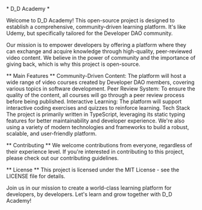 \* D_D Academy \*

Welcome to D_D Academy! This open-source project is designed to establish a comprehensive, community-driven learning platform. It's like Udemy, but specifically tailored for the Developer DAO community.

Our mission is to empower developers by offering a platform where they can exchange and acquire knowledge through high-quality, peer-reviewed video content. We believe in the power of community and the importance of giving back, which is why this project is open-source.

\*\* Main Features \*\*
Community-Driven Content: The platform will host a wide range of video courses created by Developer DAO members, covering various topics in software development.
Peer Review System: To ensure the quality of the content, all courses will go through a peer review process before being published.
Interactive Learning: The platform will support interactive coding exercises and quizzes to reinforce learning.
Tech Stack
The project is primarily written in TypeScript, leveraging its static typing features for better maintainability and developer experience. We're also using a variety of modern technologies and frameworks to build a robust, scalable, and user-friendly platform.

\*\* Contributing \*\*
We welcome contributions from everyone, regardless of their experience level. If you're interested in contributing to this project, please check out our contributing guidelines.

\*\* License \*\*
This project is licensed under the MIT License - see the LICENSE file for details.

Join us in our mission to create a world-class learning platform for developers, by developers. Let's learn and grow together with D_D Academy!

